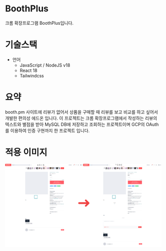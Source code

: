 # BoothPlus
크롬 확장프로그램 BoothPlus입니다.

# 기술스택
- 언어
  - JavaScript / NodeJS v18
  - React 18
  - Tailwindcss

# 요약
booth.pm 사이트에 리뷰가 없어서 상품을 구매할 때 리뷰를 보고 비교를 하고 싶어서 개발한 편의성 에드온 입니다.
이 프로젝트는 크롬 확장프로그램에서 작성하는 리뷰의 텍스트와 별점을 받아 MySQL DB에 저장하고 조회하는 프로젝트이며
GCP의 OAuth를 이용하여 인증 구현까지 한 프로젝트 입니다.

# 적용 이미지
<p align="center">
  <img src="https://github.com/BoothPlus/BoothPlusSrv/blob/main/images/1.png" width="1000">
</p>
